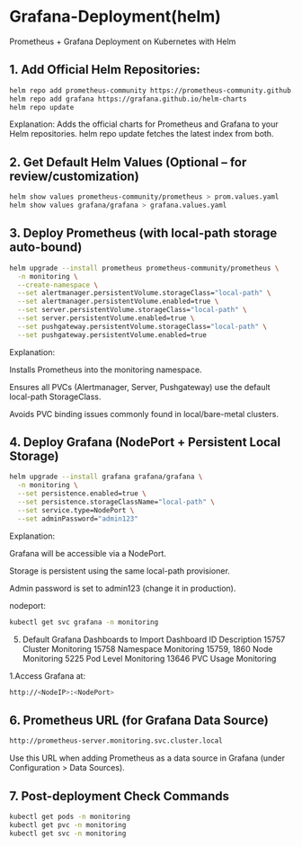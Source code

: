 # Grafana-Deployment(helm)
Prometheus + Grafana Deployment on Kubernetes with Helm

## 1. Add Official Helm Repositories:

```bash
helm repo add prometheus-community https://prometheus-community.github.io/helm-charts
helm repo add grafana https://grafana.github.io/helm-charts
helm repo update
```
 Explanation:
Adds the official charts for Prometheus and Grafana to your Helm repositories. helm repo update fetches the latest index from both.


## 2. Get Default Helm Values (Optional – for review/customization)

   ```bash
helm show values prometheus-community/prometheus > prom.values.yaml
helm show values grafana/grafana > grafana.values.yaml

   ```


## 3. Deploy Prometheus (with local-path storage auto-bound)

```bash
helm upgrade --install prometheus prometheus-community/prometheus \
  -n monitoring \
  --create-namespace \
  --set alertmanager.persistentVolume.storageClass="local-path" \
  --set alertmanager.persistentVolume.enabled=true \
  --set server.persistentVolume.storageClass="local-path" \
  --set server.persistentVolume.enabled=true \
  --set pushgateway.persistentVolume.storageClass="local-path" \
  --set pushgateway.persistentVolume.enabled=true

```
Explanation:

Installs Prometheus into the monitoring namespace.

Ensures all PVCs (Alertmanager, Server, Pushgateway) use the default local-path StorageClass.

Avoids PVC binding issues commonly found in local/bare-metal clusters.

## 4. Deploy Grafana (NodePort + Persistent Local Storage)

```bash
helm upgrade --install grafana grafana/grafana \
  -n monitoring \
  --set persistence.enabled=true \
  --set persistence.storageClassName="local-path" \
  --set service.type=NodePort \
  --set adminPassword="admin123"

```

Explanation:

Grafana will be accessible via a NodePort.

Storage is persistent using the same local-path provisioner.

Admin password is set to admin123 (change it in production).


nodeport:
```bash
kubectl get svc grafana -n monitoring
```


 5. Default Grafana Dashboards to Import
Dashboard ID	Description
15757	Cluster Monitoring
15758	Namespace Monitoring
15759, 1860	Node Monitoring
5225	Pod Level Monitoring
13646	PVC Usage Monitoring

1.Access Grafana at:
```bash
http://<NodeIP>:<NodePort>
```

## 6. Prometheus URL (for Grafana Data Source)
```bash
http://prometheus-server.monitoring.svc.cluster.local
```

Use this URL when adding Prometheus as a data source in Grafana (under Configuration > Data Sources).


## 7. Post-deployment Check Commands

```bash
kubectl get pods -n monitoring
kubectl get pvc -n monitoring
kubectl get svc -n monitoring


```


